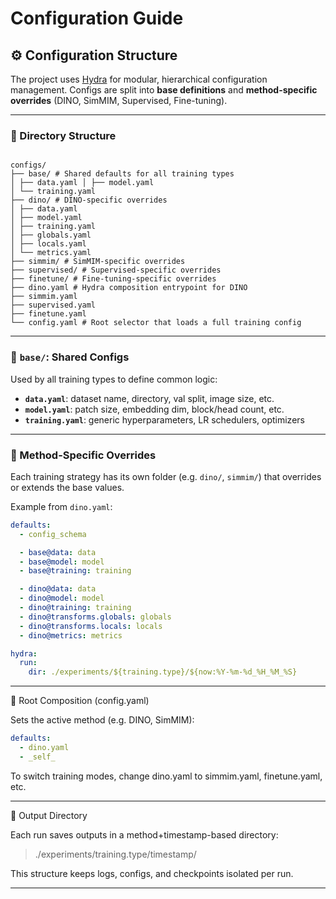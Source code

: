 # Configuration Guide

## ⚙️ Configuration Structure

The project uses [Hydra](https://hydra.cc/) for modular, hierarchical configuration management. Configs are split into **base definitions** and **method-specific overrides** (DINO, SimMIM, Supervised, Fine-tuning).

---

### 📁 Directory Structure

<pre><code class="language-text"> 
configs/
├── base/ # Shared defaults for all training types 
│ ├── data.yaml │ ├── model.yaml 
│ └── training.yaml 
├── dino/ # DINO-specific overrides 
│ ├── data.yaml 
│ ├── model.yaml 
│ ├── training.yaml 
│ ├── globals.yaml 
│ ├── locals.yaml 
│ └── metrics.yaml 
├── simmim/ # SimMIM-specific overrides 
├── supervised/ # Supervised-specific overrides 
├── finetune/ # Fine-tuning-specific overrides 
├── dino.yaml # Hydra composition entrypoint for DINO 
├── simmim.yaml 
├── supervised.yaml 
├── finetune.yaml 
└── config.yaml # Root selector that loads a full training config </code></pre>

---

### 🧱 `base/`: Shared Configs

Used by all training types to define common logic:

- **`data.yaml`**: dataset name, directory, val split, image size, etc.
- **`model.yaml`**: patch size, embedding dim, block/head count, etc.
- **`training.yaml`**: generic hyperparameters, LR schedulers, optimizers

---

### 🧩 Method-Specific Overrides

Each training strategy has its own folder (e.g. `dino/`, `simmim/`) that overrides or extends the base values.

Example from `dino.yaml`:

```yaml
defaults:
  - config_schema

  - base@data: data
  - base@model: model
  - base@training: training

  - dino@data: data
  - dino@model: model
  - dino@training: training
  - dino@transforms.globals: globals
  - dino@transforms.locals: locals
  - dino@metrics: metrics

hydra:
  run:
    dir: ./experiments/${training.type}/${now:%Y-%m-%d_%H_%M_%S}
```

---

🔁 Root Composition (config.yaml)

Sets the active method (e.g. DINO, SimMIM):

```yaml
defaults:
  - dino.yaml
  - _self_
```

To switch training modes, change dino.yaml to simmim.yaml, finetune.yaml, etc.

---

📂 Output Directory

Each run saves outputs in a method+timestamp-based directory:

>./experiments/training.type/timestamp/

This structure keeps logs, configs, and checkpoints isolated per run.

---